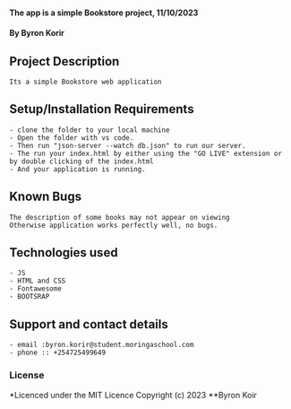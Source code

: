 #### The app is a simple Bookstore project, 11/10/2023
#### **By Byron Korir**
## Project Description
    Its a simple Bookstore web application
## Setup/Installation Requirements
    - clone the folder to your local machine
    - Open the folder with vs code.
    - Then run "json-server --watch db.json" to run our server.
    - The run your index.html by either using the "GO LIVE" extension or by double clicking of the index.html
    - And your application is running.
       

## Known Bugs
    The description of some books may not appear on viewing 
    Otherwise application works perfectly well, no bugs.

## Technologies used
    - JS
    - HTML and CSS
    - Fontawesome
    - BOOTSRAP

## Support and contact details
    - email :byron.korir@student.moringaschool.com
    - phone :: +254725499649

### License
*Licenced under the MIT Licence
Copyright (c) 2023 **Byron Koir